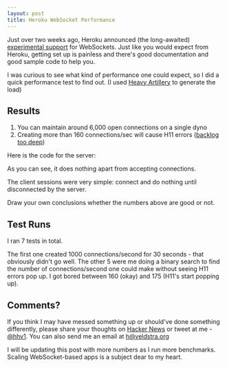 ```yaml
---
layout: post
title: Heroku WebSocket Performance
---
```


Just over two weeks ago, Heroku announced (the long-awaited) [experimental support](https://blog.heroku.com/archives/2013/10/8/websockets-public-beta) for WebSockets. Just like you would expect from Heroku, getting set up is painless and there's good documentation and good sample code to help you.

I was curious to see what kind of performance one could expect, so I did a quick performance test to find out. (I used [Heavy Artillery](http://artillery.io) to generate the load)

## Results

1. You can maintain around 6,000 open connections on a single dyno
2. Creating more than 160 connections/sec will cause H11 errors ([backlog too deep](https://devcenter.heroku.com/articles/error-codes#h11-backlog-too-deep))

Here is the code for the server:

<script src="https://gist.github.com/hassy/7163730.js"></script>

As you can see, it does nothing apart from accepting connections.

The client sessions were very simple: connect and do nothing until disconnected by the server.

Draw your own conclusions whether the numbers above are good or not.

## Test Runs

I ran 7 tests in total.

The first one created 1000 connections/second for 30 seconds - that obviously didn't go well.
The other 5 were me doing a binary search to find the number of connections/second one could make without seeing H11 errors pop up. I got bored between 160 (okay) and 175 (H11's start popping up).


## Comments?

If you think I may have messed something up or should've done something differently, please share your thoughts on <a href="https://news.ycombinator.com/item?id=6615694">Hacker News</a> or tweet at me - <a href="https://twitter.com/hhv1">@hhv1</a>. You can also send me an email at <a href="mailto:h@veldstra.org">h@veldstra.org</a>

I will be updating this post with more numbers as I run more benchmarks. Scaling WebSocket-based apps is a subject dear to my heart.